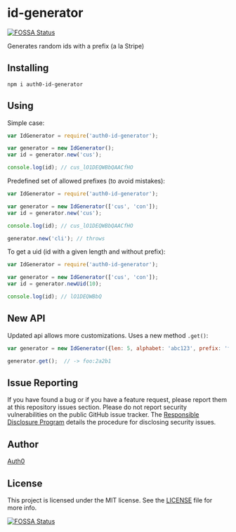 # id-generator
[![FOSSA Status](https://app.fossa.com/api/projects/git%2Bgithub.com%2Ftomauth0%2Fid-generator.svg?type=shield)](https://app.fossa.com/projects/git%2Bgithub.com%2Ftomauth0%2Fid-generator?ref=badge_shield)

Generates random ids with a prefix (a la Stripe)

## Installing
```
npm i auth0-id-generator
```

## Using
Simple case:
```javascript
var IdGenerator = require('auth0-id-generator');

var generator = new IdGenerator();
var id = generator.new('cus');

console.log(id); // cus_lO1DEQWBbQAACfHO
```

Predefined set of allowed prefixes (to avoid mistakes):
```javascript
var IdGenerator = require('auth0-id-generator');

var generator = new IdGenerator(['cus', 'con']);
var id = generator.new('cus');

console.log(id); // cus_lO1DEQWBbQAACfHO

generator.new('cli'); // throws
```

To get a uid (id with a given length and without prefix):
```javascript
var IdGenerator = require('auth0-id-generator');

var generator = new IdGenerator(['cus', 'con']);
var id = generator.newUid(10);

console.log(id); // lO1DEQWBbQ
```

## New API
Updated api allows more customizations. Uses a new method `.get()`:
```javascript
var generator = new IdGenerator({len: 5, alphabet: 'abc123', prefix: 'foo', separator: ':'});

generator.get();  // -> foo:2a2b1
```

## Issue Reporting

If you have found a bug or if you have a feature request, please report them at this repository issues section. Please do not report security vulnerabilities on the public GitHub issue tracker. The [Responsible Disclosure Program](https://auth0.com/whitehat) details the procedure for disclosing security issues.

## Author

[Auth0](auth0.com)

## License

This project is licensed under the MIT license. See the [LICENSE](LICENSE) file for more info.


[![FOSSA Status](https://app.fossa.com/api/projects/git%2Bgithub.com%2Ftomauth0%2Fid-generator.svg?type=large)](https://app.fossa.com/projects/git%2Bgithub.com%2Ftomauth0%2Fid-generator?ref=badge_large)